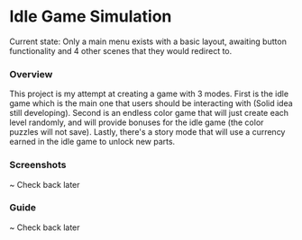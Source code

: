 # Idle Game Simulation 
Current state: Only a main menu exists with a basic layout, awaiting button functionality and 4 other scenes that they would redirect to.
### Overview
This project is my attempt at creating a game with 3 modes. First is the idle game which is the main one that users should be interacting with (Solid idea still developing). 
Second is an endless color game that will just create each level randomly, and will provide bonuses for the idle game (the color puzzles will not save).
Lastly, there's a story mode that will use a currency earned in the idle game to unlock new parts.

### Screenshots
~ Check back later

### Guide
~ Check back later
